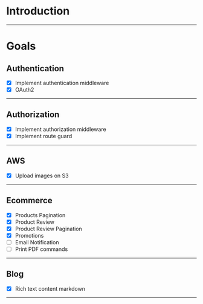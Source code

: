 # Introduction

<hr/>

# Goals

## Authentication

- [x] Implement authentication middleware
- [x] OAuth2

<hr/>

## Authorization

- [x] Implement authorization middleware
- [x] Implement route guard

<hr/>

## AWS

- [x] Upload images on S3

<hr/>

## Ecommerce

- [x] Products Pagination
- [x] Product Review
- [x] Product Review Pagination
- [x] Promotions
- [ ] Email Notification
- [ ] Print PDF commands

<hr/>

## Blog

- [x] Rich text content markdown

<hr/>
